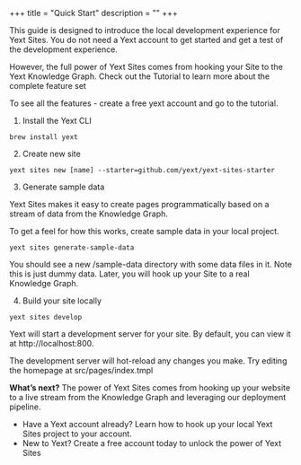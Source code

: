 +++
title = "Quick Start"
description = ""
+++

This guide is designed to introduce the local development experience for Yext Sites. You do not need a Yext account to get started and get a test of the development experience. 

However, the full power of Yext Sites comes from hooking your Site to the Yext Knowledge Graph. Check out the Tutorial to learn more about the complete feature set



To see all the features - create a free yext account and go to the tutorial. 

1. Install the Yext CLI 

`brew install yext`


2. Create new site

`yext sites new [name] --starter=github.com/yext/yext-sites-starter`

3. Generate sample data 

Yext Sites makes it easy to create pages programmatically based on a stream of data from the Knowledge Graph. 

To get a feel for how this works, create sample data in your local project. 

`yext sites generate-sample-data`

You should see a new /sample-data directory with some data files in it. Note this is just dummy data. Later, you will hook up your Site to a real Knowledge Graph.

4. Build your site locally 

`yext sites develop` 

Yext will start a development server for your site. By default, you can view it at http://localhost:800.  

The development server will hot-reload any changes you make. Try editing the homepage at src/pages/index.tmpl

**What’s next?**
The power of Yext Sites comes from hooking up your website to a live stream from the Knowledge Graph and leveraging our deployment pipeline. 
 - Have a Yext account already? Learn how to hook up your local Yext Sites project to your account. 
 - New to Yext? Create a free account today to unlock the power of Yext Sites 
